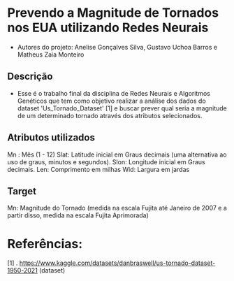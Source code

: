# Prevendo a Magnitude de Tornados nos EUA utilizando Redes Neurais
- Autores do projeto: Anelise Gonçalves Silva, Gustavo Uchoa Barros e Matheus Zaia Monteiro

## Descrição
- Esse é o trabalho final da disciplina de Redes Neurais e Algoritmos Genéticos que tem como objetivo realizar a análise dos dados do dataset 'Us_Tornado_Dataset' [1] e buscar prever qual seria a magnitude de um determinado tornado através dos atributos selecionados.

## Atributos utilizados 
Mn : Mês (1 - 12)
Slat: Latitude inicial em Graus decimais (uma alternativa ao uso de graus, minutos e segundos).
Slon: Longitude inicial em Graus decimais.
Len: Comprimento em milhas
Wid: Largura em jardas 

## Target
Mn: Magnitude do Tornado (medida na escala Fujita até Janeiro de 2007 e a partir disso, medida na escala Fujita Aprimorada)





# Referências:
[1] . https://www.kaggle.com/datasets/danbraswell/us-tornado-dataset-1950-2021 (dataset)
